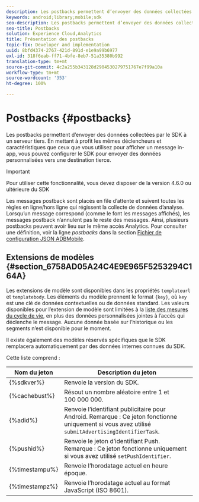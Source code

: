 ```yaml
---
description: Les postbacks permettent d’envoyer des données collectées par le SDK à un serveur tiers. En mettant à profit les mêmes déclencheurs et caractéristiques que ceux que vous utilisez pour afficher un message in-app, vous pouvez configurer le SDK pour envoyer des données personnalisées vers une destination tierce.
keywords: android;library;mobile;sdk
seo-description: Les postbacks permettent d’envoyer des données collectées par le SDK à un serveur tiers. En mettant à profit les mêmes déclencheurs et caractéristiques que ceux que vous utilisez pour afficher un message in-app, vous pouvez configurer le SDK pour envoyer des données personnalisées vers une destination tierce.
seo-title: Postbacks
solution: Experience Cloud,Analytics
title: Présentation des postbacks
topic-fix: Developer and implementation
uuid: 8bfd4374-2767-421d-891d-e1e9a99b6977
exl-id: 318f6eab-ff71-4bfe-8eb7-51a35380b992
translation-type: tm+mt
source-git-commit: 4c2a255b343128d2904530279751767e7f99a10a
workflow-type: tm+mt
source-wordcount: '353'
ht-degree: 100%

---
```


# Postbacks {#postbacks}

Les postbacks permettent d’envoyer des données collectées par le SDK à un serveur tiers. En mettant à profit les mêmes déclencheurs et caractéristiques que ceux que vous utilisez pour afficher un message in-app, vous pouvez configurer le SDK pour envoyer des données personnalisées vers une destination tierce.

>[!IMPORTANT]
>
>Pour utiliser cette fonctionnalité, vous devez disposer de la version 4.6.0 ou ultérieure du SDK

Les messages postback sont placés en file d’attente et suivent toutes les règles en ligne/hors ligne qui régissent la collecte de données d’analyse. Lorsqu’un message correspond (comme le font les messages affichés), les messages postback n’annulent pas le reste des messages. Ainsi, plusieurs postbacks peuvent avoir lieu sur le même accès Analytics. Pour consulter une définition, voir la ligne *postbacks* dans la section  [Fichier de configuration JSON ADBMobile](/help/android/configuration/json-config/json-config.md).

## Extensions de modèles {#section_6758AD05A24C4E9E965F5253294C164A}

Les extensions de modèle sont disponibles dans les propriétés `templateurl` et `templatebody`. Les éléments du modèle prennent le format `{key}`, où `key` est une clé de données contextuelles ou de données standard. Les valeurs disponibles pour l’extension de modèle sont limitées à la [liste des mesures du cycle de vie](/help/android/metrics.md), en plus des données personnalisées jointes à l’accès qui déclenche le message. Aucune donnée basée sur l’historique ou les segments n’est disponible pour le moment.

Il existe également des modèles réservés spécifiques que le SDK remplacera automatiquement par des données internes connues du SDK.

Cette liste comprend :

| Nom du jeton | Description du jeton |
|--- |--- |
| {%sdkver%} | Renvoie la version du SDK. |
| {%cachebust%} | Résout un nombre aléatoire entre 1 et 100 000 000. |
| {%adid%} | Renvoie l’identifiant publicitaire pour Android. Remarque : Ce jeton fonctionne uniquement si vous avez utilisé `submitAdvertisingIdentifierTask`. |
| {%pushid%} | Renvoie le jeton d’identifiant Push. Remarque : Ce jeton fonctionne uniquement si vous avez utilisé `setPushIdentifier`. |
| {%timestampu%} | Renvoie l’horodatage actuel en heure époque. |
| {%timestampz%} | Renvoie l’horodatage actuel au format JavaScript (ISO 8601). |
